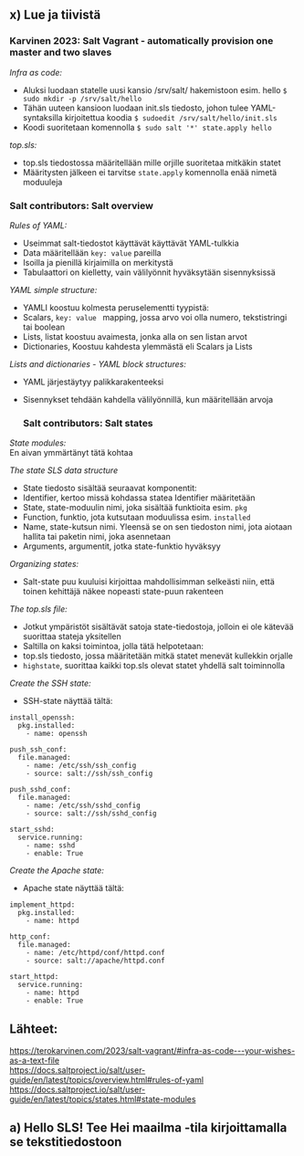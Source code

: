 ## x) Lue ja tiivistä ##

### Karvinen 2023: Salt Vagrant - automatically provision one master and two slaves ###
*Infra as code:*  
- Aluksi luodaan statelle uusi kansio /srv/salt/ hakemistoon esim. hello `$ sudo mkdir -p /srv/salt/hello`
- Tähän uuteen kansioon luodaan init.sls tiedosto, johon tulee YAML-syntaksilla kirjoitettua koodia `$ sudoedit /srv/salt/hello/init.sls`
- Koodi suoritetaan komennolla `$ sudo salt '*' state.apply hello`

*top.sls:*  
- top.sls tiedostossa määritellään mille orjille suoritetaa mitkäkin statet
- Määritysten jälkeen ei tarvitse `state.apply` komennolla enää nimetä moduuleja

### Salt contributors: Salt overview ###
*Rules of YAML:*  
- Useimmat salt-tiedostot käyttävät käyttävät YAML-tulkkia
- Data määritellään `key: value` pareilla
- Isoilla ja pienillä kirjaimilla on merkitystä
- Tabulaattori on kielletty, vain välilyönnit hyväksytään sisennyksissä

*YAML simple structure:*  
- YAMLI koostuu kolmesta peruselementti tyypistä:
- Scalars, `key: value ` mapping, jossa arvo voi olla numero, tekstistringi tai boolean
- Lists, listat koostuu avaimesta, jonka alla on sen listan arvot
- Dictionaries, Koostuu kahdesta ylemmästä eli Scalars ja Lists
  
*Lists and dictionaries - YAML block structures:*
- YAML järjestäytyy palikkarakenteeksi
- Sisennykset tehdään kahdella välilyönnillä, kun määritellään arvoja

  ### Salt contributors: Salt states ###
*State modules:*  
En aivan ymmärtänyt tätä kohtaa

*The state SLS data structure*
- State tiedosto sisältää seuraavat komponentit:
- Identifier, kertoo missä kohdassa statea Identifier määritetään
- State, state-moduulin nimi, joka sisältää funktioita esim. `pkg`
- Function, funktio, jota kutsutaan moduulissa esim. `installed`
- Name, state-kutsun nimi. Yleensä se on sen tiedoston nimi, jota aiotaan hallita tai paketin nimi, joka asennetaan
- Arguments, argumentit, jotka state-funktio hyväksyy

*Organizing states:*
- Salt-state puu kuuluisi kirjoittaa mahdollisimman selkeästi niin, että toinen kehittäjä näkee nopeasti state-puun rakenteen

*The top.sls file:*
- Jotkut ympäristöt sisältävät satoja state-tiedostoja, jolloin ei ole kätevää suorittaa stateja yksitellen
- Saltilla on kaksi toimintoa, jolla tätä helpotetaan:
- top.sls tiedosto, jossa määritetään mitkä statet menevät kullekkin orjalle
- `highstate`, suorittaa kaikki top.sls olevat statet yhdellä salt toiminnolla

*Create the SSH state:*
- SSH-state näyttää tältä:
```
install_openssh:
  pkg.installed:
    - name: openssh

push_ssh_conf:
  file.managed:
    - name: /etc/ssh/ssh_config
    - source: salt://ssh/ssh_config

push_sshd_conf:
  file.managed:
    - name: /etc/ssh/sshd_config
    - source: salt://ssh/sshd_config

start_sshd:
  service.running:
    - name: sshd
    - enable: True
```
*Create the Apache state:*
- Apache state näyttää tältä:

```
implement_httpd:
  pkg.installed:
    - name: httpd

http_conf:
  file.managed:
    - name: /etc/httpd/conf/httpd.conf
    - source: salt://apache/httpd.conf

start_httpd:
  service.running:
    - name: httpd
    - enable: True
```
## Lähteet: ##

https://terokarvinen.com/2023/salt-vagrant/#infra-as-code---your-wishes-as-a-text-file  
https://docs.saltproject.io/salt/user-guide/en/latest/topics/overview.html#rules-of-yaml  
https://docs.saltproject.io/salt/user-guide/en/latest/topics/states.html#state-modules  


## a) Hello SLS! Tee Hei maailma -tila kirjoittamalla se tekstitiedostoon ##




